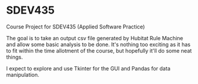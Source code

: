 # SDEV435
Course Project for SDEV435 (Applied Software Practice)

The goal is to take an output csv file generated by Hubitat Rule Machine and allow some basic analysis to be done.
It's nothing too exciting as it has to fit within the time allotment of the course, but hopefully it'll do some neat things.

I expect to explore and use Tkinter for the GUI and Pandas for data manipulation.
